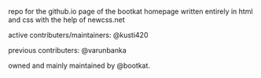 repo for the github.io page of the bootkat homepage
written entirely in html and css with the help of newcss.net

active contributers/maintainers:
@kusti420

previous contributers:
@varunbanka 


owned and mainly maintained by @bootkat.


